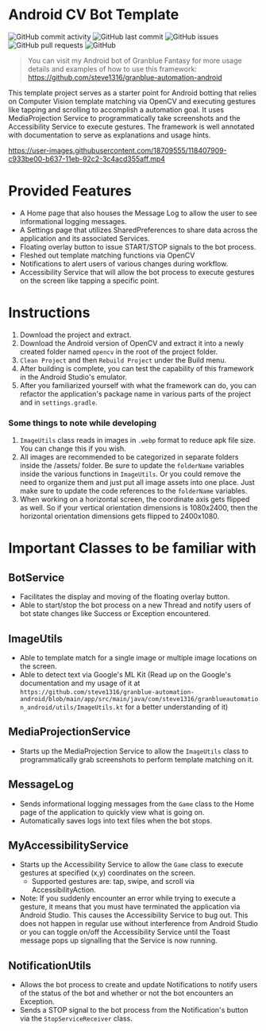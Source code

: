 # Android CV Bot Template

![GitHub commit activity](https://img.shields.io/github/commit-activity/m/steve1316/android-cv-bot-template?logo=GitHub) ![GitHub last commit](https://img.shields.io/github/last-commit/steve1316/android-cv-bot-template?logo=GitHub) ![GitHub issues](https://img.shields.io/github/issues/steve1316/android-cv-bot-template?logo=GitHub) ![GitHub pull requests](https://img.shields.io/github/issues-pr/steve1316/android-cv-bot-template?logo=GitHub) ![GitHub](https://img.shields.io/github/license/steve1316/android-cv-bot-template?logo=GitHub)

> You can visit my Android bot of Granblue Fantasy for more usage details and examples of how to use this framework: https://github.com/steve1316/granblue-automation-android

This template project serves as a starter point for Android botting that relies on Computer Vision template matching via OpenCV and executing gestures like tapping and scrolling to accomplish a automation goal. It uses MediaProjection Service to programmatically take screenshots and the Accessibility Service to execute gestures. The framework is well annotated with documentation to serve as explanations and usage hints.

https://user-images.githubusercontent.com/18709555/118407909-c933be00-b637-11eb-92c2-3c4acd355aff.mp4

# Provided Features
- A Home page that also houses the Message Log to allow the user to see informational logging messages.
- A Settings page that utilizes SharedPreferences to share data across the application and its associated Services.
- Floating overlay button to issue START/STOP signals to the bot process.
- Fleshed out template matching functions via OpenCV
- Notifications to alert users of various changes during workflow.
- Accessibility Service that will allow the bot process to execute gestures on the screen like tapping a specific point.

# Instructions
1. Download the project and extract.
2. Download the Android version of OpenCV and extract it into a newly created folder named ```opencv``` in the root of the project folder.
3. ```Clean Project``` and then ```Rebuild Project``` under the Build menu.
4. After building is complete, you can test the capability of this framework in the Android Studio's emulator.
5. After you familiarized yourself with what the framework can do, you can refactor the application's package name in various parts of the project and in ```settings.gradle```.

### Some things to note while developing
1. ```ImageUtils``` class reads in images in ```.webp``` format to reduce apk file size. You can change this if you wish.
2. All images are recommended to be categorized in separate folders inside the /assets/ folder. Be sure to update the ```folderName``` variables inside the various functions in ```ImageUtils```. Or you could remove the need to organize them and just put all image assets into one place. Just make sure to update the code references to the ```folderName``` variables.
3. When working on a horizontal screen, the coordinate axis gets flipped as well. So if your vertical orientation dimensions is 1080x2400, then the horizontal orientation dimensions gets flipped to 2400x1080.

# Important Classes to be familiar with
## BotService
- Facilitates the display and moving of the floating overlay button.
- Able to start/stop the bot process on a new Thread and notify users of bot state changes like Success or Exception encountered.

## ImageUtils
- Able to template match for a single image or multiple image locations on the screen.
- Able to detect text via Google's ML Kit (Read up on the Google's documentation and my usage of it at ```https://github.com/steve1316/granblue-automation-android/blob/main/app/src/main/java/com/steve1316/granblueautomation_android/utils/ImageUtils.kt``` for a better understanding of it)

## MediaProjectionService
- Starts up the MediaProjection Service to allow the ```ImageUtils``` class to programmatically grab screenshots to perform template matching on it.

## MessageLog
- Sends informational logging messages from the ```Game``` class to the Home page of the application to quickly view what is going on.
- Automatically saves logs into text files when the bot stops.

## MyAccessibilityService
- Starts up the Accessibility Service to allow the ```Game``` class to execute gestures at specified (x,y) coordinates on the screen.
  - Supported gestures are: tap, swipe, and scroll via AccessibilityAction.
- Note: If you suddenly encounter an error while trying to execute a gesture, it means that you must have terminated the application via Android Studio. This causes the Accessibility Service to bug out. This does not happen in regular use without interference from Android Studio or you can toggle on/off the Accessibility Service until the Toast message pops up signalling that the Service is now running.

## NotificationUtils
- Allows the bot process to create and update Notifications to notify users of the status of the bot and whether or not the bot encounters an Exception.
- Sends a STOP signal to the bot process from the Notification's button via the ```StopServiceReceiver``` class.
